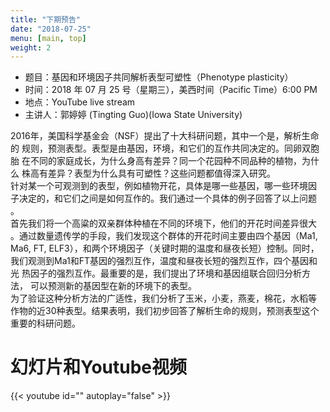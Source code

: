 ```yaml
---
title: "下期预告"
date: "2018-07-25"
menu: [main, top]
weight: 2
---
```



- 题目：基因和环境因子共同解析表型可塑性（Phenotype plasticity）
- 时间：2018 年 07 月 25 号（星期三），美西时间（Pacific Time）6:00 PM
- 地点：YouTube live stream 
- 主讲人：郭婷婷 (Tingting Guo)(Iowa State University)

2016年，美国科学基金会（NSF）提出了十大科研问题，其中一个是，解析生命的
规则，预测表型。表型是由基因，环境，和它们的互作共同决定的。同卵双胞胎
在不同的家庭成长，为什么身高有差异？同一个花园种不同品种的植物，为什么
株高有差异？表型为什么具有可塑性？这些问题都值得深入研究。<br>
针对某一个可观测到的表型，例如植物开花，具体是哪一些基因，哪一些环境因
子决定的，和它们之间是如何互作的。我们通过一个具体的例子回答了以上问题
。<br>
首先我们将一个高粱的双亲群体种植在不同的环境下，他们的开花时间差异很大
。通过数量遗传学的手段，我们发现这个群体的开花时间主要由四个基因（Ma1,
Ma6, FT, ELF3），和两个环境因子（关键时期的温度和昼夜长短）控制。同时，
我们观测到Ma1和FT基因的强烈互作，温度和昼夜长短的强烈互作，四个基因和光
热因子的强烈互作。最重要的是，我们提出了环境和基因组联合回归分析方法，
可以预测新的基因型在新的环境下的表型。<br>
为了验证这种分析方法的广适性，我们分析了玉米，小麦，燕麦，棉花，水稻等
作物的近30种表型。结果表明，我们初步回答了解析生命的规则，预测表型这个
重要的科研问题。

# 幻灯片和Youtube视频

{{< youtube id="" autoplay="false" >}}


